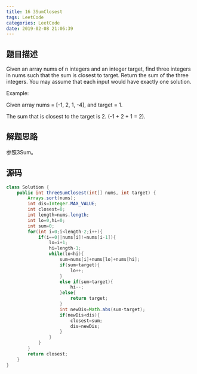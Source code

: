 ```yaml
---
title: 16 3SumClosest
tags: LeetCode
categories: LeetCode
date: 2019-02-08 21:06:39
---
```



## 题目描述

Given an array nums of n integers and an integer target, find three integers in nums such that the sum is closest to target. Return the sum of the three integers. You may assume that each input would have exactly one solution.  

Example:  

Given array nums = [-1, 2, 1, -4], and target = 1.  

The sum that is closest to the target is 2. (-1 + 2 + 1 = 2).  

## 解题思路

参照3Sum。

## 源码

```java
class Solution {
    public int threeSumClosest(int[] nums, int target) {
        Arrays.sort(nums);
        int dis=Integer.MAX_VALUE;
        int closest=0;
        int length=nums.length;
        int lo=0,hi=0;
        int sum=0;
        for(int i=0;i<length-2;i++){
            if(i==0||nums[i]!=nums[i-1]){
                lo=i+1;
                hi=length-1;
                while(lo<hi){
                    sum=nums[i]+nums[lo]+nums[hi];
                    if(sum<target){
                        lo++;
                    }
                    else if(sum>target){
                        hi--;
                    }else{
                        return target;
                    }
                    int newDis=Math.abs(sum-target);
                    if(newDis<dis){
                        closest=sum;
                        dis=newDis;
                    }
                }
            }
        }
        return closest;
    }
}
```